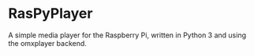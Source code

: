 RasPyPlayer
===========

A simple media player for the Raspberry Pi, written in Python 3 and using the omxplayer backend.